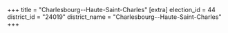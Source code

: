 +++
title = "Charlesbourg--Haute-Saint-Charles"
[extra]
election_id = 44
district_id = "24019"
district_name = "Charlesbourg--Haute-Saint-Charles"
+++
